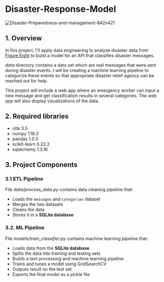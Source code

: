 # Disaster-Response-Model
![Disaster-Preparedness-and-management-842x421](https://user-images.githubusercontent.com/39211262/80916693-f89ec200-8d77-11ea-983f-887d0af9bcd7.jpg)


## 1. Overview

In this project, I'll apply data engineering to analyze disaster data from <a href="https://www.figure-eight.com/" target="_blank">Figure Eight</a> to build a model for an API that classifies disaster messages.

_data_ directory contains a data set which are real messages that were sent during disaster events. I will be creating a machine learning pipeline to categorize these events so that appropriate disaster relief agency can be reached out for help.

This project will include a web app where an emergency worker can input a new message and get classification results in several categories. The web app will also display visualizations of the data.

## 2. Required libraries
- nltk 3.5
- numpy 1.18.3 
- pandas 1.0.3
- scikit-learn 0.22.2
- sqlalchemy 1.3.16

## 3. Project Components
   
   ### 3.1 ETL Pipeline
   File _data/process_data.py_ contains data cleaning pipeline that:

   - Loads the `messages` and `categories` dataset
   - Merges the two datasets
   - Cleans the data
   - Stores it in a **SQLite database**

  ### 3.2. ML Pipeline
  File _models/train_classifier.py_ contains machine learning pipeline that:

  - Loads data from the **SQLite database**
  - Splits the data into training and testing sets
  - Builds a text processing and machine learning pipeline
  - Trains and tunes a model using GridSearchCV
  - Outputs result on the test set
  - Exports the final model as a pickle file
   
   
